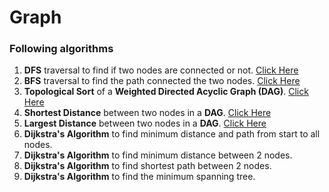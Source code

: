 # Graph 

### Following algorithms
1. **DFS** traversal to find if two nodes are connected or not. [Click Here](https://github.com/NamanAgarwal18/Fundamental-Codes/blob/main/Graphs/dfs.cpp)
2. **BFS** traversal to find the path connected the two nodes. [Click Here](https://github.com/NamanAgarwal18/Fundamental-Codes/blob/main/Graphs/dfs.cpp)
3. **Topological Sort** of a **Weighted Directed Acyclic Graph (DAG)**. [Click Here](https://github.com/NamanAgarwal18/Fundamental-Codes/blob/main/Graphs/Shortest%20path%20in%20DAG.cpp)
4. **Shortest Distance** between two nodes in a **DAG**. [Click Here](https://github.com/NamanAgarwal18/Fundamental-Codes/blob/main/Graphs/Shortest%20path%20in%20DAG.cpp)
5. **Largest Distance** between two nodes in a **DAG**. [Click Here](https://github.com/NamanAgarwal18/Fundamental-Codes/blob/main/Graphs/Shortest%20path%20in%20DAG.cpp)
6. **Dijkstra's Algorithm** to find minimum distance and path from start to all nodes.
7. **Dijkstra's Algorithm** to find minimum distance between 2 nodes.
8. **Dijkstra's Algorithm** to find shortest path between 2 nodes.
9. **Dijkstra's Algorithm** to find the minimum spanning tree.
